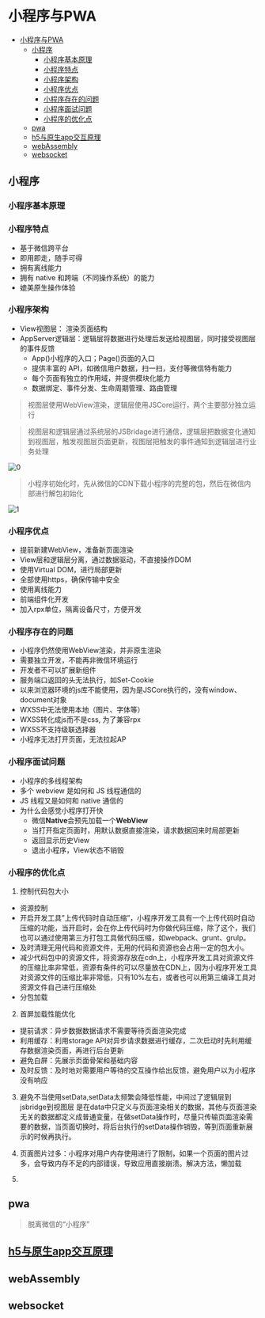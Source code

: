 # 小程序与PWA

- [小程序与PWA](#小程序与pwa)
  - [小程序](#小程序)
    - [小程序基本原理](#小程序基本原理)
    - [小程序特点](#小程序特点)
    - [小程序架构](#小程序架构)
    - [小程序优点](#小程序优点)
    - [小程序存在的问题](#小程序存在的问题)
    - [小程序面试问题](#小程序面试问题)
    - [小程序的优化点](#小程序的优化点)
  - [pwa](#pwa)
  - [h5与原生app交互原理](#h5与原生app交互原理)
  - [webAssembly](#webassembly)
  - [websocket](#websocket)

## 小程序

### 小程序基本原理

### 小程序特点

* 基于微信跨平台
* 即用即走，随手可得
* 拥有离线能力
* 拥有 native 和跨端（不同操作系统）的能力
* 媲美原生操作体验

### 小程序架构

* View视图层： 渲染页面结构
* AppServer逻辑层：逻辑层将数据进行处理后发送给视图层，同时接受视图层的事件反馈
  + App()小程序的入口；Page()页面的入口
  + 提供丰富的 API，如微信用户数据，扫一扫，支付等微信特有能力
  + 每个页面有独立的作用域，并提供模块化能力
  + 数据绑定、事件分发、生命周期管理、路由管理

> 视图层使用WebView渲染，逻辑层使用JSCore运行，两个主要部分独立运行

> 视图层和逻辑层通过系统层的JSBridage进行通信，逻辑层把数据变化通知到视图层，触发视图层页面更新，视图层把触发的事件通知到逻辑层进行业务处理

![0](https://user-gold-cdn.xitu.io/2017/1/14/45dc93cb00e30544c7e90c28fa635730?imageView2/0/w/1280/h/960/format/webp/ignore-error/1)

> 小程序初始化时，先从微信的CDN下载小程序的完整的包，然后在微信内部进行解包初始化

![1](https://user-gold-cdn.xitu.io/2017/1/14/7f05886d07461131cc6061b2bb8b7a0e?imageView2/0/w/1280/h/960/format/webp/ignore-error/1)

### 小程序优点

* 提前新建WebView，准备新页面渲染
* View层和逻辑层分离，通过数据驱动，不直接操作DOM
* 使用Virtual DOM，进行局部更新
* 全部使用https，确保传输中安全
* 使用离线能力
* 前端组件化开发
* 加入rpx单位，隔离设备尺寸，方便开发

### 小程序存在的问题

* 小程序仍然使用WebView渲染，并非原生渲染
* 需要独立开发，不能再非微信环境运行
* 开发者不可以扩展新组件
* 服务端口返回的头无法执行，如Set-Cookie
* 以来浏览器环境的js库不能使用，因为是JSCore执行的，没有window、document对象
* WXSS中无法使用本地（图片、字体等）
* WXSS转化成js而不是css, 为了兼容rpx
* WXSS不支持级联选择器
* 小程序无法打开页面，无法拉起AP

### 小程序面试问题

* 小程序的多线程架构
* 多个 webview 是如何和 JS 线程通信的
* JS 线程又是如何和 native 通信的
* 为什么会感觉小程序打开快
    - 微信**Native**会预先加载一个**WebView**
    - 当打开指定页面时，用默认数据直接渲染，请求数据回来时局部更新
    - 返回显示历史View
    - 退出小程序，View状态不销毁

### 小程序的优化点
1. 控制代码包大小
- 资源控制
 - 开启开发工具”上传代码时自动压缩”，小程序开发工具有一个上传代码时自动压缩的功能，当开启时，会在你上传代码时为你做代码压缩，除了这个，我们也可以通过使用第三方打包工具做代码压缩，如webpack、grunt、grulp。
 - 及时清理无用代码和资源文件，无用的代码和资源也会占用一定的包大小。
 - 减少代码包中的资源文件，将资源存放在cdn上，小程序开发工具对资源文件的压缩比率非常低，资源有条件的可以尽量放在CDN上，因为小程序开发工具对资源文件的压缩比率非常低，只有10%左右，或者也可以用第三编译工具对资源文件自己进行压缩处
- 分包加载
2. 首屏加载性能优化
- 提前请求：异步数据数据请求不需要等待页面渲染完成
- 利用缓存：利用storage API对异步请求数据进行缓存，二次启动时先利用缓存数据渲染页面，再进行后台更新
- 避免白屏：先展示页面骨架和基础内容
- 及时反馈：及时地对需要用户等待的交互操作给出反馈，避免用户以为小程序没有响应
3. 避免不当使用setData,setData太频繁会降低性能，中间过了逻辑层到jsbridge到视图层
是在data中只定义与页面渲染相关的数据，其他与页面渲染无关的数据都定义成普通变量，在做setData操作时，尽量只传输页面渲染需要的数据，当页面切换时，将后台执行的setData操作销毁，等到页面重新展示的时候再执行。

1. 页面图片过多：小程序对用户内存使用进行了限制，如果一个页面的图片过多，会导致内存不足的内部错误，导致应用直接崩溃。解决方法，懒加载
2. 


## pwa

> 脱离微信的“小程序”

## [h5与原生app交互原理](https://segmentfault.com/a/1190000016759517)

## webAssembly

## websocket
